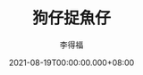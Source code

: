 ---
issue: 442
title: 狗仔捉魚仔
author: 李得福
language: 南四縣
date: 2021-08-19T00:00:00.000+08:00
topic: 生活
difficulty: 2
wikidata: Q131449248
wikidata_link: https://www.wikidata.org/wiki/Q131449248
author_wikidata_link: https://www.wikidata.org/wiki/Q131448172
author_wikidata: Q131448172
---